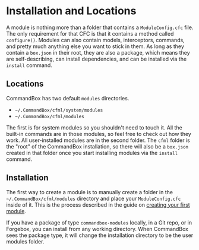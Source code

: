 # Installation and Locations

A module is nothing more than a folder that contains a `ModuleConfig.cfc` file.  The only requirement for that CFC is that it contains a method called `configure()`.  Modules can also contain models, interceptors, commands, and pretty much anything else you want to stick in them.  As long as they contain a `box.json` in their root, they are also a package, which means they are self-describing, can install dependencies, and can be installed via the `install` command.

## Locations

CommandBox has two default `modules` directories.  

* `~/.CommandBox/cfml/system/modules`
* `~/.CommandBox/cfml/modules`

The first is for system modules so you shouldn't need to touch it.  All the built-in commands are in those modules, so feel free to check out how they work.  All user-installed modules are in the second folder.  The `cfml` folder is the "root" of the CommandBox installation, so there will also be a `box.json` created in that folder once you start installing modules via the `install` command.


## Installation

The first way to create a module is to manually create a folder in the `~/.CommandBox/cfml/modules` directory and place your `ModuleConfig.cfc` inside of it.  This is the process described in the guide on [creating your first module](/developing/modules/developing_modules.md).

If you have a package of type `commandbox-modules` locally, in a Git repo, or in Forgebox, you can install from any working directory.  When CommandBox sees the package type, it will change the installation directory to be the user modules folder.